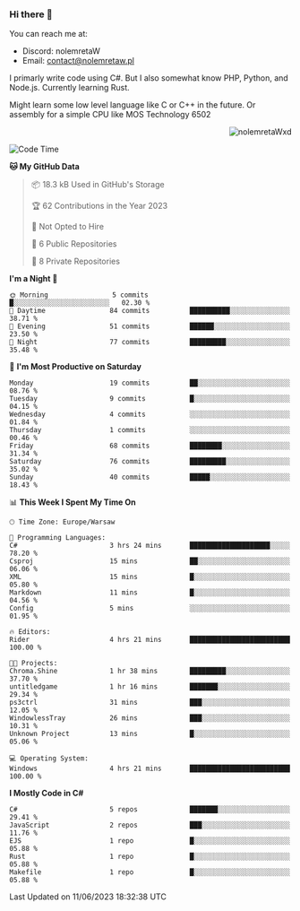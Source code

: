 ### Hi there 👋

You can reach me at:
 - Discord: nolemretaW
 - Email: contact@nolemretaw.pl
 
I primarly write code using C#. But I also somewhat know PHP, Python, and Node.js. Currently learning Rust.

Might learn some low level language like C or C++ in the future. Or assembly for a simple CPU like MOS Technology 6502
 
<p align="right"><img src="https://komarev.com/ghpvc/?username=nolemretaWxd&amp;label=Profile%20views&amp;color=0e75b6&amp;style=flat" alt="nolemretaWxd" /></p>

<!--START_SECTION:waka-->
![Code Time](http://img.shields.io/badge/Code%20Time-28%20hrs%2032%20mins-blue)

**🐱 My GitHub Data** 

> 📦 18.3 kB Used in GitHub's Storage 
 > 
> 🏆 62 Contributions in the Year 2023
 > 
> 🚫 Not Opted to Hire
 > 
> 📜 6 Public Repositories 
 > 
> 🔑 8 Private Repositories 
 > 
**I'm a Night 🦉** 

```text
🌞 Morning                5 commits           █░░░░░░░░░░░░░░░░░░░░░░░░   02.30 % 
🌆 Daytime                84 commits          ██████████░░░░░░░░░░░░░░░   38.71 % 
🌃 Evening                51 commits          ██████░░░░░░░░░░░░░░░░░░░   23.50 % 
🌙 Night                  77 commits          █████████░░░░░░░░░░░░░░░░   35.48 % 
```
📅 **I'm Most Productive on Saturday** 

```text
Monday                   19 commits          ██░░░░░░░░░░░░░░░░░░░░░░░   08.76 % 
Tuesday                  9 commits           █░░░░░░░░░░░░░░░░░░░░░░░░   04.15 % 
Wednesday                4 commits           ░░░░░░░░░░░░░░░░░░░░░░░░░   01.84 % 
Thursday                 1 commits           ░░░░░░░░░░░░░░░░░░░░░░░░░   00.46 % 
Friday                   68 commits          ████████░░░░░░░░░░░░░░░░░   31.34 % 
Saturday                 76 commits          █████████░░░░░░░░░░░░░░░░   35.02 % 
Sunday                   40 commits          █████░░░░░░░░░░░░░░░░░░░░   18.43 % 
```


📊 **This Week I Spent My Time On** 

```text
🕑︎ Time Zone: Europe/Warsaw

💬 Programming Languages: 
C#                       3 hrs 24 mins       ████████████████████░░░░░   78.20 % 
Csproj                   15 mins             ██░░░░░░░░░░░░░░░░░░░░░░░   06.06 % 
XML                      15 mins             █░░░░░░░░░░░░░░░░░░░░░░░░   05.80 % 
Markdown                 11 mins             █░░░░░░░░░░░░░░░░░░░░░░░░   04.56 % 
Config                   5 mins              ░░░░░░░░░░░░░░░░░░░░░░░░░   01.95 % 

🔥 Editors: 
Rider                    4 hrs 21 mins       █████████████████████████   100.00 % 

🐱‍💻 Projects: 
Chroma.Shine             1 hr 38 mins        █████████░░░░░░░░░░░░░░░░   37.70 % 
untitledgame             1 hr 16 mins        ███████░░░░░░░░░░░░░░░░░░   29.34 % 
ps3ctrl                  31 mins             ███░░░░░░░░░░░░░░░░░░░░░░   12.05 % 
WindowlessTray           26 mins             ███░░░░░░░░░░░░░░░░░░░░░░   10.31 % 
Unknown Project          13 mins             █░░░░░░░░░░░░░░░░░░░░░░░░   05.06 % 

💻 Operating System: 
Windows                  4 hrs 21 mins       █████████████████████████   100.00 % 
```

**I Mostly Code in C#** 

```text
C#                       5 repos             ███████░░░░░░░░░░░░░░░░░░   29.41 % 
JavaScript               2 repos             ███░░░░░░░░░░░░░░░░░░░░░░   11.76 % 
EJS                      1 repo              █░░░░░░░░░░░░░░░░░░░░░░░░   05.88 % 
Rust                     1 repo              █░░░░░░░░░░░░░░░░░░░░░░░░   05.88 % 
Makefile                 1 repo              █░░░░░░░░░░░░░░░░░░░░░░░░   05.88 % 
```




 Last Updated on 11/06/2023 18:32:38 UTC
<!--END_SECTION:waka-->
